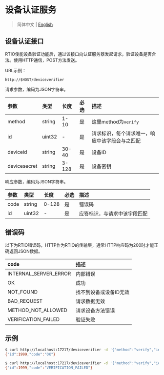 # 设备认证服务

> 简体中文 | [English](../http_deviceverifier.md)

## 设备认证接口

RTIO使能设备验证功能后，通过该接口向认证服务器发起请求，验证设备是否合法。使用HTTP通信，POST方法发送。

URL示例：

```text
http://$HOST/deviceverifier
```

请求参数，编码为JSON字符串。

|参数 |类型   |长度|必选 | 描述|
|:---|:------|:-------|:---|:-----|
| method|string | 1-10  |是|这里method为`verify`|
| id |uint32 |-   |是|请求标识，每个请求唯一，响应中该字段会与之匹配|
| deviceid|string | 30-40  |是|设备ID|
| devicesecret|string |3-128  |是|设备密钥|

响应参数，编码为JSON字符串。

|参数 |类型   |长度|必选 | 描述|
|:---|:------|:-------|:---|:-----|
| code|string | 0-128 |是|错误码|
| id |uint32 | - |是|应答标识，与请求中该字段匹配|

## 错误码

以下为RTIO错误码，HTTP作为RTIO的传输层，通常HTTP响应码为200时才能正确返回JSON数据。

| code                   | 描述      |
|:-----------------------|:---------|
| INTERNAL_SERVER_ERROR  | 内部错误  |
| OK                     | 成功      |
| NOT_FOUND              | 找不到设备或设备ID无效 |
| BAD_REQUEST            | 请求数据无效 |
| METHOD_NOT_ALLOWED     | 请求设备方法错误 |
| VERIFICATION_FAILED    | 验证失败 |

## 示例

```sh
$ curl http://localhost:17217/deviceverifier -d '{"method":"verify","id": 1999,"deviceid":"cfa09baa-4913-4ad7-a936-2e26f9671b05", "devicesecret": "mb6bgso4EChvyzA05thF9+wH"}'
{"id":1999,"code":"OK"}

$ curl http://localhost:17217/deviceverifier -d '{"method":"verify","id": 1999,"deviceid":"cfa09baa-4913-4ad7-a936-2e26f9671b05", "devicesecret": ""}'
{"id":1999,"code":"VERIFICATION_FAILED"}

```
